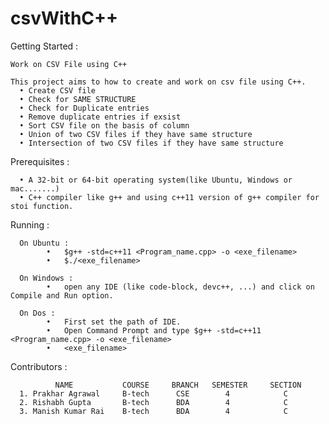 # csvWithC++

Getting Started :

    Work on CSV File using C++

    This project aims to how to create and work on csv file using C++.
      •	Create CSV file
      •	Check for SAME STRUCTURE
      •	Check for Duplicate entries
      •	Remove duplicate entries if exsist
      •	Sort CSV file on the basis of column
      •	Union of two CSV files if they have same structure
      •	Intersection of two CSV files if they have same structure

Prerequisites :

      •	A 32-bit or 64-bit operating system(like Ubuntu, Windows or mac.......)
      •	C++ compiler like g++ and using c++11 version of g++ compiler for stoi function.

Running :

      On Ubuntu :
            •	$g++ -std=c++11 <Program_name.cpp> -o <exe_filename>
            •	$./<exe_filename>

      On Windows :
            •	open any IDE (like code-block, devc++, ...) and click on Compile and Run option.

      On Dos :
            •	First set the path of IDE.
            •	Open Command Prompt and type $g++ -std=c++11 <Program_name.cpp> -o <exe_filename>
            •	<exe_filename>
            
Contributors :

              NAME           COURSE     BRANCH   SEMESTER     SECTION
      1. Prakhar Agrawal     B-tech      CSE        4            C
      2. Rishabh Gupta       B-tech      BDA        4            C
      3. Manish Kumar Rai    B-tech      BDA        4            C
